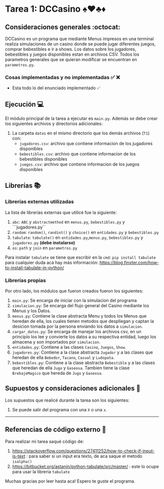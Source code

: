 # Tarea 1: DCCasino :spades::hearts::clubs::diamonds:

## Consideraciones generales :octocat:

DCCasino es un programa que mediante Menus impresos en una terminal realiza simulaciones de un casino donde se puede jugar diferentes juegos, comprar bebestibles e ir a shows. Los datos sobre los jugadores, bebestibles y juegos disponibles estan en archivos CSV. Todos los parametros generales que se quieran modificar se encuentran en ```parametros.py```.

### Cosas implementadas y no implementadas :white_check_mark: :x:

* Esta todo lo del enunciado implementado :white_check_mark:

## Ejecución :computer:
El módulo principal de la tarea a ejecutar es  ```main.py```. Además se debe crear los siguientes archivos y directorios adicionales:
1. La carpeta ```datos``` en el mismo directorio que los demás archivos (```T1```) con:
    - ```jugadores.csv```: archivo que contiene informacion de los jugadores disponibles
    - ```bebestibles.csv```: archivo que contiene informacion de los bebestibles disponibles
    - ```juegos.csv```: archivo que contiene informacion de los juegos disponibles


## Librerías :books:
### Librerías externas utilizadas
La lista de librerías externas que utilicé fue la siguiente:

1. ```abc```: ```ABC``` y ```abstractmethod``` en ```menus.py```, ```bebestibles.py``` y ```jugadores.py``
2. ```random```: ```random()```, ```randint()``` y ```choice()``` en ```entidades.py``` y ```bebestibles.py```
3. ```tabulate```: ```tabulate()``` en ```entidades.py```,```menus.py```, ```bebestibles.py``` y ```jugadores.py``` **(debe instalarse)**
4. ```os```: ```path``` y ```join``` en ```parametros.py```

Para instalar ```tabulate``` se tiene que escribir en la ```cmd```: ```pip install tabulate``` para cualquier duda acá hay más información: https://blog.finxter.com/how-to-install-tabulate-in-python/

### Librerías propias
Por otro lado, los módulos que fueron creados fueron los siguientes:

1. ```main.py```: Se encarga de iniciar con la simulacion del programa
2. ```simulacion.py```: Se encarga del flujo general del Casino mediante los Menus y los Datos.
3. ```menus.py```: Contiene la clase abstracta Menu y todos los Menus que heredan de ella, los cuales tienen metodos que despliegan y captan la desicion tomada por la persona enviando los datos a ```simulacion```.
4. ```cargar_datos.py```: Se encarga de manejar los archivos csv, en un principio los lee y convierte los datos a su respectiva entidad, luego los almacena y son importados por ```simulacion```.
5. ```entidades.py```: Contiene a las clases ```Casino```, ```Juegos```, ```Show```.
6. ```jugadores.py```: Contiene a la clase abstracta ```Jugador``` y a las clases que heredan de ella ```Bebedor```, ```Tacano```, ```Casual``` y ```Ludopata```.
7. ```bebestibles.py```: Contiene a la clase abstracta ```Bebestible``` y a las clases que heredan de ella ```Jugo``` y ```Gaseosa```. Tambien tiene la clase ```BrebajeMagico``` que hereda de ```Jugo``` y ```Gaseosa```.

## Supuestos y consideraciones adicionales :thinking:
Los supuestos que realicé durante la tarea son los siguientes:

1. Se puede salir del programa con una ```X``` o una ```x```.
-------

## Referencias de código externo :book:

Para realizar mi tarea saqué código de:
1. https://stackoverflow.com/questions/27411252/how-to-check-if-input-is-text : para saber si un input era texto, de aca saque el metodo ```isalpha()```
2. https://bitbucket.org/astanin/python-tabulate/src/master/ : este lo ocupe para usar la libreria ```tabulate```

Muchas gracias por leer hasta aca! Espero te guste el programa.